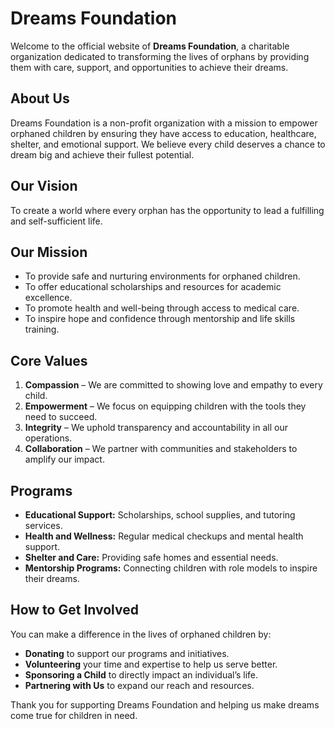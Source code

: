 # Dreams Foundation

Welcome to the official website of **Dreams Foundation**, a charitable organization dedicated to transforming the lives of orphans by providing them with care, support, and opportunities to achieve their dreams.

## About Us
Dreams Foundation is a non-profit organization with a mission to empower orphaned children by ensuring they have access to education, healthcare, shelter, and emotional support. We believe every child deserves a chance to dream big and achieve their fullest potential.

## Our Vision
To create a world where every orphan has the opportunity to lead a fulfilling and self-sufficient life.

## Our Mission
- To provide safe and nurturing environments for orphaned children.
- To offer educational scholarships and resources for academic excellence.
- To promote health and well-being through access to medical care.
- To inspire hope and confidence through mentorship and life skills training.

## Core Values
1. **Compassion** – We are committed to showing love and empathy to every child.
2. **Empowerment** – We focus on equipping children with the tools they need to succeed.
3. **Integrity** – We uphold transparency and accountability in all our operations.
4. **Collaboration** – We partner with communities and stakeholders to amplify our impact.

## Programs
- **Educational Support:** Scholarships, school supplies, and tutoring services.
- **Health and Wellness:** Regular medical checkups and mental health support.
- **Shelter and Care:** Providing safe homes and essential needs.
- **Mentorship Programs:** Connecting children with role models to inspire their dreams.

## How to Get Involved
You can make a difference in the lives of orphaned children by:
- **Donating** to support our programs and initiatives.
- **Volunteering** your time and expertise to help us serve better.
- **Sponsoring a Child** to directly impact an individual’s life.
- **Partnering with Us** to expand our reach and resources.



Thank you for supporting Dreams Foundation and helping us make dreams come true for children in need.
